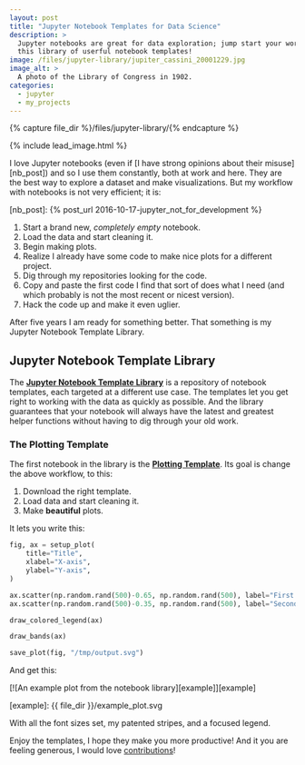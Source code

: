 ```yaml
---
layout: post
title: "Jupyter Notebook Templates for Data Science"
description: >
  Jupyter notebooks are great for data exploration; jump start your work with
  this library of userful notebook templates!
image: /files/jupyter-library/jupiter_cassini_20001229.jpg
image_alt: >
  A photo of the Library of Congress in 1902.
categories: 
  - jupyter
  - my_projects
---
```


{% capture file_dir %}/files/jupyter-library/{% endcapture %}

{% include lead_image.html %}

I love Jupyter notebooks (even if [I have strong opinions about their
misuse][nb_post]) and so I use them constantly, both at work and here. They
are the best way to explore a dataset and make visualizations. But my workflow
with notebooks is not very efficient; it is:

[nb_post]: {% post_url 2016-10-17-jupyter_not_for_development %}


1. Start a brand new, _completely empty_ notebook.
2. Load the data and start cleaning it.
3. Begin making plots.
4. Realize I already have some code to make nice plots for a different project.
5. Dig through my repositories looking for the code.
6. Copy and paste the first code I find that sort of does what I need (and
   which probably is not the most recent or nicest version).
7. Hack the code up and make it even uglier.

After five years I am ready for something better. That something is my Jupyter
Notebook Template Library.

## Jupyter Notebook Template Library

The [**Jupyter Notebook Template Library**][library] is a repository of
notebook templates, each targeted at a different use case. The templates let
you get right to working with the data as quickly as possible. And the library
guarantees that your notebook will always have the latest and greatest helper
functions without having to dig through your old work.

[library]: https://github.com/agude/Jupyter-Notebook-Template-Library

### The Plotting Template

The first notebook in the library is the [**Plotting Template**][plotting].
Its goal is change the above workflow, to this:

1. Download the right template.
2. Load data and start cleaning it.
3. Make **beautiful** plots.

[plotting]: https://github.com/agude/Jupyter-Notebook-Template-Library/blob/8c13dc10c4dbcf724357857692ab7ac64fb83e09/notebooks/basic-plotting-template.ipynb

It lets you write this:

```python
fig, ax = setup_plot(
    title="Title",
    xlabel="X-axis",
    ylabel="Y-axis",
)

ax.scatter(np.random.rand(500)-0.65, np.random.rand(500), label="First dataset")
ax.scatter(np.random.rand(500)-0.35, np.random.rand(500), label="Second dataset")

draw_colored_legend(ax)

draw_bands(ax)

save_plot(fig, "/tmp/output.svg")
```

And get this:

[![An example plot from the notebook library][example]][example]

[example]: {{ file_dir }}/example_plot.svg

With all the font sizes set, my patented stripes, and a focused legend.

Enjoy the templates, I hope they make you more productive! And it you are
feeling generous, I would love [contributions][submit]!

[submit]: https://github.com/agude/Jupyter-Notebook-Template-Library/issues
